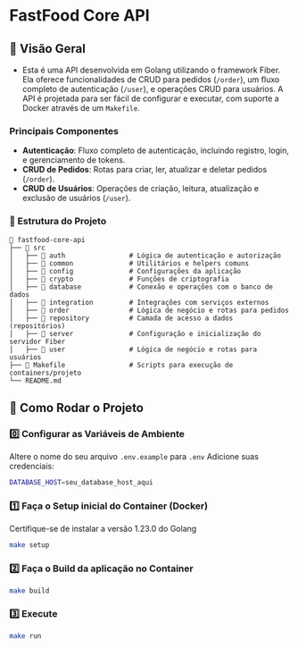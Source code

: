 # FastFood Core API

## 📌 Visão Geral
- Esta é uma API desenvolvida em Golang utilizando o framework Fiber. Ela oferece funcionalidades de CRUD para pedidos (`/order`), um fluxo completo de autenticação (`/user`), e operações CRUD para usuários. A API é projetada para ser fácil de configurar e executar, com suporte a Docker através de um `Makefile`.

### Principais Componentes
- **Autenticação**: Fluxo completo de autenticação, incluindo registro, login, e gerenciamento de tokens.
- **CRUD de Pedidos**: Rotas para criar, ler, atualizar e deletar pedidos (`/order`).
- **CRUD de Usuários**: Operações de criação, leitura, atualização e exclusão de usuários (`/user`).

### 🔧 Estrutura do Projeto

```plaintext
📂 fastfood-core-api
├── 📂 src
│   ├── 📂 auth                # Lógica de autenticação e autorização
│   ├── 📂 common              # Utilitários e helpers comuns
│   ├── 📂 config              # Configurações da aplicação
│   ├── 📂 crypto              # Funções de criptografia
│   ├── 📂 database            # Conexão e operações com o banco de dados
│   ├── 📂 integration         # Integrações com serviços externos
│   ├── 📂 order               # Lógica de negócio e rotas para pedidos
│   ├── 📂 repository          # Camada de acesso a dados (repositórios)
│   ├── 📂 server              # Configuração e inicialização do servidor Fiber
│   ├── 📂 user                # Lógica de negócio e rotas para usuários
├── 🚀 Makefile                # Scripts para execução de containers/projeto
└── README.md
```

## 🚀 Como Rodar o Projeto
### 0️⃣ Configurar as Variáveis de Ambiente
Altere o nome do seu arquivo `.env.example` para `.env`
Adicione suas credenciais:
```sh
DATABASE_HOST=seu_database_host_aqui
```

### 1️⃣ Faça o Setup inicial do Container (Docker)
Certifique-se de instalar a versão 1.23.0 do Golang
```sh
make setup
```

### 2️⃣ Faça o Build da aplicação no Container
```sh
make build
```

### 3️⃣ Execute
```sh
make run
```

